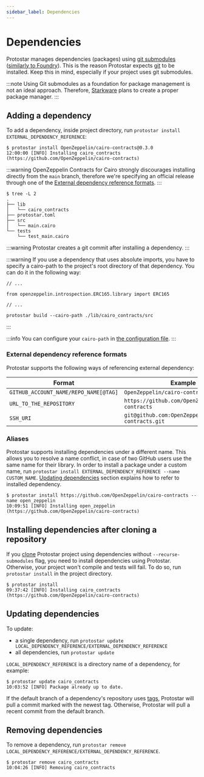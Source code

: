 ```yaml
---
sidebar_label: Dependencies
---
```


# Dependencies

Protostar manages dependencies (packages) using [git submodules](https://git-scm.com/book/en/v2/Git-Tools-Submodules) ([similarly to Foundry](https://onbjerg.github.io/foundry-book/projects/dependencies.html)). This is the reason Protostar expects [git](https://git-scm.com/) to be installed. Keep this in mind, especially if your project uses git submodules.

:::note
Using Git submodules as a foundation for package management is not an ideal approach. Therefore, [Starkware](https://starkware.co/) plans to create a proper package manager.
:::

## Adding a dependency

To add a dependency, inside project directory, run `protostar install EXTERNAL_DEPENDENCY_REFERENCE`:

```console title="Installing a dependency from link to a repository."
$ protostar install OpenZeppelin/cairo-contracts@0.3.0
12:00:00 [INFO] Installing cairo_contracts (https://github.com/OpenZeppelin/cairo-contracts)
```

:::warning
OpenZeppelin Contracts for Cairo strongly discourages installing directly from the `main` branch, therefore we're specifying an official release through one of the [External dependency reference formats](#external-dependency-reference-formats).
:::

```console title="'lib' category contains the installed dependency."
$ tree -L 2
.
├── lib
│   └── cairo_contracts
├── protostar.toml
├── src
│   └── main.cairo
└── tests
    └── test_main.cairo
```

:::warning
Protostar creates a git commit after installing a dependency.
:::

:::warning
If you use a dependency that uses absolute imports, you have to specify a cairo-path to the project's root directory of that dependency. You can do it in the following way:

```cairo title="./lib/cairo_contracts/src/openzeppelin/account/presets/Account.cairo"
// ...

from openzeppelin.introspection.ERC165.library import ERC165

// ...
```

```shell
protostar build --cairo-path ./lib/cairo_contracts/src
```
:::

:::info
You can configure your `cairo-path` in [the configuration file](/docs/tutorials/project-initialization#protostartoml).
:::

### External dependency reference formats

Protostar supports the following ways of referencing external dependency:

| Format                                | Example                                           |
|---------------------------------------|---------------------------------------------------|
| `GITHUB_ACCOUNT_NAME/REPO_NAME[@TAG]` | `OpenZeppelin/cairo-contracts@0.4.0`              |
| `URL_TO_THE_REPOSITORY`               | `https://github.com/OpenZeppelin/cairo-contracts` |
| `SSH_URI`                             | `git@github.com:OpenZeppelin/cairo-contracts.git` |

### Aliases

Protostar supports installing dependencies under a different name. This allows you to resolve a name conflict, in case of two GitHub users use the same name for their library. In order to install a package under a custom name, run `protostar install EXTERNAL_DEPENDENCY_REFERENCE --name CUSTOM_NAME`. [Updating dependencies](#updating-dependencies) section explains how to refer to installed dependency.

```console title="Installing a dependency under different name."
$ protostar install https://github.com/OpenZeppelin/cairo-contracts --name open_zeppelin
10:09:51 [INFO] Installing open_zeppelin (https://github.com/OpenZeppelin/cairo-contracts)
```

## Installing dependencies after cloning a repository

If you [clone](https://git-scm.com/docs/git-clone) Protostar project using dependencies without `--recurse-submodules` flag, you need to install dependencies using Protostar. Otherwise, your project won't compile and tests will fail. To do so, run `protostar install` in the project directory.

```console title="Protostar will install all submodules from the dependencies directory."
$ protostar install
09:37:42 [INFO] Installing cairo_contracts (https://github.com/OpenZeppelin/cairo-contracts)
```

## Updating dependencies

To update:

- a single dependency, run `protostar update LOCAL_DEPENDENCY_REFERENCE/EXTERNAL_DEPENDENCY_REFERENCE`
- all dependencies, run `protostar update`

`LOCAL_DEPENDENCY_REFERENCE` is a directory name of a dependency, for example:

```console title="Updating a previously installed dependency."
$ protostar update cairo_contracts
10:03:52 [INFO] Package already up to date.
```

If the default branch of a dependency's repository uses [tags](https://git-scm.com/book/en/v2/Git-Basics-Tagging), Protostar will pull a commit marked with the newest tag. Otherwise, Protostar will pull a recent commit from the default branch.

## Removing dependencies

To remove a dependency, run `protostar remove LOCAL_DEPENDENCY_REFERENCE/EXTERNAL_DEPENDENCY_REFERENCE`.

```console title="Removing a dependency."
$ protostar remove cairo_contracts
10:04:26 [INFO] Removing cairo_contracts
```
